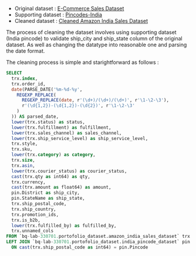 * Original dataset : [E-Commerce Sales Dataset](https://www.kaggle.com/datasets/thedevastator/unlock-profits-with-e-commerce-sales-data)
* Supporting dataset : [Pincodes-India](https://www.kaggle.com/datasets/devsb13/pincodesindia)
* Cleaned dataset : [Cleaned Amazon India Sales Dataset](https://www.kaggle.com/datasets/iqbal911arrafii/cleaned-amazon-india-sales-dataset)  

The process of cleaning the dataset involves using supporting dataset (India pincode) to validate ship_city and ship_state column of the original dataset. As well as changing the datatype into reasonable one and parsing the date format.

The cleaning process is simple and starightforward as follows : 

```sql
SELECT  
  trx.index,
  trx.order_id,
  date(PARSE_DATE('%m-%d-%y', 
    REGEXP_REPLACE(
      REGEXP_REPLACE(date, r'(\d+)/(\d+)/(\d+)', r'\1-\2-\3'), 
      r'(\d{1,2})-(\d{1,2})-(\d{2})', r'\1-\2-\3'
    )
  )) AS parsed_date,
  lower(trx.status) as status,
  lower(trx.fulfillment) as fulfillment,
  lower(trx.sales_channel) as sales_channel,
  lower(trx.ship_service_level) as ship_service_level,
  trx.style,
  trx.sku,
  lower(trx.category) as category,
  trx.size,
  trx.asin,
  lower(trx.courier_status) as courier_status,
  cast(trx.qty as int64) as qty,
  trx.currency,
  cast(trx.amount as float64) as amount,
  pin.District as ship_city,
  pin.StateName as ship_state,
  trx.ship_postal_code,
  trx.ship_country,
  trx.promotion_ids,
  trx.is_b2b,
  lower(trx.fulfilled_by) as fulfilled_by,
  trx.unnamed_cols
FROM `bq-lab-330701.portofolio_dataset.amazon_india_sales_dataset` trx
LEFT JOIN `bq-lab-330701.portofolio_dataset.india_pincode_dataset` pin 
  ON cast(trx.ship_postal_code as int64) = pin.Pincode
```
